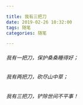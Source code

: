 ```yaml
---

title: 我有三把刀
date: 2019-02-26 10:32:00
tags: 随笔
categories: 随笔

---
```


###### 我有一把刀，保护桑桑睡得好；
###### 我有两把刀，砍尽山中草；
###### 我有三把刀，铲除世间不平事！
